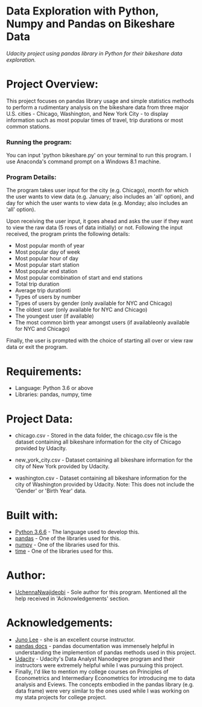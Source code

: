 #  Data Exploration with Python, Numpy and Pandas on Bikeshare Data
_Udacity project using pandas library in Python for their bikeshare data exploration._

# Project Overview:

This project focuses on pandas library usage and simple statistics methods to perform a rudimentary analysis on the bikeshare data from three major U.S. cities - Chicago, Washington, and New York City - to display information such as most popular times of travel, trip durations or most common stations.

### Running the program:

You can input 'python bikeshare.py' on your terminal to run this program. I use Anaconda's command prompt on a Windows 8.1 machine.

### Program Details:

The program takes user input for the city (e.g. Chicago), month for which the user wants to view data (e.g. January; also includes an 'all' option), and day for which the user wants to view data (e.g. Monday; also includes an 'all' option).

Upon receiving the user input, it goes ahead and asks the user if they want to view the raw data (5 rows of data initially) or not. Following the input received, the program prints the following details:

* Most popular month of year
* Most popular day of week
* Most popular hour of day
* Most popular start station
* Most popular end station
* Most popular combination of start and end stations
* Total trip duration
* Average trip durationti
* Types of users by number
* Types of users by gender (only available for NYC and Chicago)
* The oldest user (only available for NYC and Chicago)
* The youngest user (if available)
* The most common birth year amongst users (if availableonly available for NYC and Chicago)

Finally, the user is prompted with the choice of starting all over or view raw data or exit the program.

# Requirements:

* Language: Python 3.6 or above
* Libraries: pandas, numpy, time

# Project Data:

* chicago.csv - Stored in the data folder, the chicago.csv file is the dataset containing all bikeshare information for the city of Chicago provided by Udacity.

* new_york_city.csv - Dataset containing all bikeshare information for the city of New York provided by Udacity.

* washington.csv - Dataset containing all bikeshare information for the city of Washington provided by Udacity. Note: This does not include the 'Gender' or 'Birth Year' data.

# Built with:

* [Python 3.6.6](https://www.python.org/) - The language used to develop this.
* [pandas](https://pandas.pydata.org/) - One of the libraries used for this.
* [numpy](http://www.numpy.org/) - One of the libraries used for this.
* [time](https://docs.python.org/2/library/time.html) - One of the libraries used for this.

# Author:

 * [UchennaNwajideobi](https://github.com/uchemangajs) - Sole author for this program. Mentioned all the help received in 'Acknowledgements' section.
  
# Acknowledgements: 
* [Juno Lee](https://github.com/junolee) - she is an excellent course instructor.
* [pandas docs](http://pandas.pydata.org/pandas-docs/stable/) - pandas documentation was immensely helpful in understanding the implemention of pandas methods used in this project.
* [Udacity](https://udacity.com) - Udacity's Data Analyst Nanodegree program and their instructors were extremely helpful while I was pursuing this project.
* Finally, I'd like to mention my college courses on Principles of Econometrics and Intermediary Econometrics for introducing me to data analysis and Eviews. The concepts embodied in the pandas library (e.g. data frame) were very similar to the ones used while I was working on my stata projects for college project.